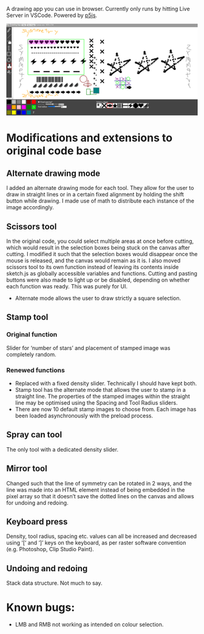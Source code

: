 A drawing app you can use in browser. Currently only runs by hitting Live Server in VSCode. Powered by [p5js](https://github.com/processing/p5.js).

![Screenshot of drawing app running in browser](app-preview.png)
# Modifications and extensions to original code base
## Alternate drawing mode
I added an alternate drawing mode for each tool. They allow for the user to draw in straight lines or in a certain fixed alignment by holding the shift button while drawing. I made use of math to distribute each instance of the image accordingly.
## Scissors tool
In the original code, you could select multiple areas at once before cutting, which would result in the selection boxes being stuck on the canvas after cutting. I modified it such that the selection boxes would disappear once the mouse is released, and the canvas would remain as it is. I also moved scissors tool to its own function instead of leaving its contents inside sketch.js as globally accessible variables and functions. Cutting and pasting buttons were also made to light up or be disabled, depending on whether each function was ready. This was purely for UI.
- Alternate mode allows the user to draw strictly a square selection.
## Stamp tool
### Original function
Slider for ‘number of stars’ and placement of stamped image was completely random.
### Renewed functions
- Replaced with a fixed density slider. Technically I should have kept both.
-	Stamp tool has the alternate mode that allows the user to stamp in a straight line. The properties of the stamped images within the straight line may be optimised using the Spacing and Tool Radius sliders.
-	There are now 10 default stamp images to choose from. Each image has been loaded asynchronously with the preload process.
## Spray can tool
The only tool with a dedicated density slider. 
## Mirror tool
Changed such that the line of symmetry can be rotated in 2 ways, and the line was made into an HTML element instead of being embedded in the pixel array so that it doesn’t save the dotted lines on the canvas and allows for undoing and redoing.
## Keyboard press
Density, tool radius, spacing etc. values can all be increased and decreased using ‘[‘ and ‘]’ keys on the keyboard, as per raster software convention (e.g. Photoshop, Clip Studio Paint).
## Undoing and redoing
Stack data structure. Not much to say.
# Known bugs:
- LMB and RMB not working as intended on colour selection.
